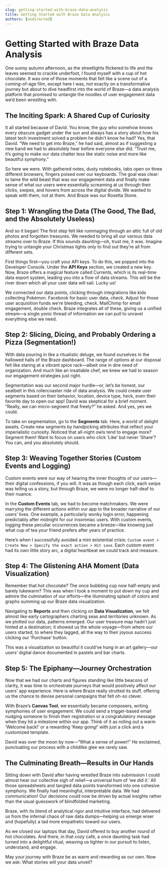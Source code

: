 ```yaml
---
slug: getting-started-with-braze-data-analysis
title: Getting Started with Braze Data Analysis
authors: [undirected]
---
```



# Getting Started with Braze Data Analysis

One sunny autumn afternoon, as the streetlights flickered to life and the leaves seemed to crackle underfoot, I found myself with a cup of hot chocolate. It was one of those moments that felt like a scene out of a coming-of-age film, except here I was, not exactly on a transformative journey but about to dive headfirst into the world of Braze—a data analysis platform that promised to untangle the noodles of user engagement data we’d been wrestling with.

## The Inciting Spark: A Shared Cup of Curiosity

It all started because of David. You know, the guy who somehow knows every obscure gadget under the sun and always has a story about how his latest tech investment solved a problem he didn’t know he had? Yes, that David. “We need to get into Braze,” he had said, almost as if suggesting a new band we had to absolutely hear before everyone else did. “Trust me, it’s going to make our data chatter less like static noise and more like beautiful symphony.”

So here we were. With gathered notes, dusty notebooks, tabs open on three different browsers, fingers poised over our keyboards. The goal was clear: to tame the wild beast that was our engagement data and finally make sense of what our users were essentially screaming at us through their clicks, swipes, and hovers from across the digital divide. We wanted to speak with them, not at them. And Braze was our Rosetta Stone.

## Step 1: Wrangling the Data (The Good, The Bad, and the Absolutely Useless)

And so it began! The first step felt like rummaging through an attic full of old photos and forgotten treasures. We needed to bring all our various data streams over to Braze. If this sounds daunting—oh, trust me, it was. Imagine trying to untangle your Christmas lights only to find out they’re all from different sets. 

First things first—you craft your API keys. To do this, we popped into the Developer Console. Under the **API Keys** section, we created a new key. Now, Braze offers a magical feature called Currents, which is its real-time data export system, leading you into a flow of data streams. This will be the river down which all your user data will sail. Lucky us!

We connected our data points, clicking through integrations like kids collecting Pokémon. Facebook for basic user data, check. Adjust for those user acquisition funds we’re bleeding, check. MailChimp for email engagement, double check. Braze integrates all of these, giving us a unified stream—a single yonic thread of information we can pull to unravel everything else we need.

## Step 2: Slicing, Dicing, and Probably Ordering a Pizza (Segmentation!)

With data pouring in like a ritualistic deluge, we found ourselves in the hallowed halls of the Braze dashboard. The range of options at our disposal felt like staring at a vibrant spice rack—albeit one in dire need of organization. And much like an insatiable chef, we knew we had to season our engagement strategies just right.

Segmentation was our second major hurdle—or, let’s be honest, our seatbelt in this rollercoaster ride of data analysis. We could create user segments based on their behavior, location, device type, heck, even their favorite day to open our app! David was skeptical for a brief moment. “Really, we can micro-segment that freely?” he asked. And yes, yes we could.

To take on segmentation, go to the **Segments** tab. Here, a world of delight awaits. Create new segments by handpicking attributes that reflect your imperialistic curiosity. Noticed that all-night owls tend to engage more? Segment them! Want to focus on users who click ‘Like’ but never ‘Share’? You can, and you absolutely should.

## Step 3: Weaving Together Stories (Custom Events and Logging)

Custom events were our way of hearing the inner thoughts of our users—their digital confessions, if you will. It was as though each click, each swipe was telling us a story, but through Braze, we were no longer half-deaf to their nuance.

In the **Custom Events** tab, we had to become matchmakers. We were marrying the different actions within our app to the broader narrative of our users’ lives. One example, a particularly wonky login error, happening predictably after midnight for our insomniac users. With custom events, logging these peculiar occurrences became a breeze—like knowing just what cup of tea your friend prefers after years of practice.

Here’s when I successfully avoided a mini existential crisis: `Custom event > Create New > Specify the exact action > Hit save`. Each custom event had its own little story arc, a digital heartbeat we could track and measure.

## Step 4: The Glistening AHA Moment (Data Visualization)

Remember that hot chocolate? The once bubbling cup now half-empty and barely lukewarm? This was when I took a moment to put down my cup and admire the culmination of our efforts—the illuminating splash of colors and graphs summing up our Braze data visualization.

Navigating to **Reports** and then clicking on **Data Visualization**, we felt almost like early cartographers charting seas and territories unknown. As we plotted our data, patterns emerged. Our user treasure map hadn’t just hinted at a destination; it showed us the whole voyage—from where our users started, to where they lagged, all the way to their joyous success clicking our ‘Purchase’ button.

This was a visualization so beautiful it could’ve hung in an art gallery—our users’ digital dance documented in pastels and bar charts.

## Step 5: The Epiphany—Journey Orchestration

Now that we had our charts and figures standing like little beacons of clarity, it was time to orchestrate journeys that would positively affect our users’ app experience. Here is where Braze really strutted its stuff, offering us the chance to devise personal campaigns that felt oh-so clever.

With Braze’s **Canvas Tool**, we essentially became composers, writing symphonies of user engagement. We could send a trigger-based email nudging someone to finish their registration or a congratulatory message when they hit a milestone within our app. Think of it as rolling out a warm ‘Welcome back!’ or a rewarding ‘Keep going!’ with just a click and a customized template. 

David was over the moon by now—“What a sense of power!” He exclaimed, punctuating our process with a childlike glee we rarely saw.

## The Culminating Breath—Results in Our Hands

Sitting down with David after having wrestled Braze into submission I could almost hear our collective sigh of relief—a universal hum of ‘we did it.’ All those spreadsheets and tangled data points transformed into one cohesive symphony. We finally had meaningful, interpretable data. We had communication! Our decisions could now be driven by actual insights rather than the usual guesswork of blindfolded marketing.

Braze, with its blend of analytical rigor and intuitive interface, had delivered us from the infernal chaos of raw data dumps—helping us emerge wiser and (hopefully) a tad more empathetic toward our users.

As we closed our laptops that day, David offered to buy another round of hot chocolates. And there, in that cozy café, a once daunting task had turned into a delightful ritual, weaving us tighter in our pursuit to listen, understand, and engage.

May your journey with Braze be as warm and rewarding as our own. Now we ask: What stories will your data unveil?